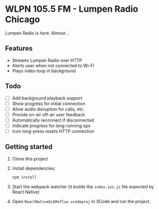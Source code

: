 # WLPN 105.5 FM - Lumpen Radio Chicago

Lumpen Radio is here. Almost...

## Features

- Streams Lumpen Radio over HTTP
- Alerts user when not connected to Wi-Fi
- Plays video loop in background

## Todo

- [ ] Add background playback support
- [ ] Show progress for initial connection
- [ ] Allow audio disruption for calls, etc.
- [ ] Provide on-air off-air user feedback
- [ ] Automatically reconnect if disconnected
- [ ] Indicate progress for long-running ops
- [ ] Icon long-press resets HTTP connection

## Getting started

1. Clone this project
2. Install dependencies:

    ```sh
    npm install
    ```

3. Start the webpack watcher (it builds the `index.ios.js` file expected by React Native)
4. Open `ReactNativeEs6Reflux.xcodeproj` in XCode and run the project.
